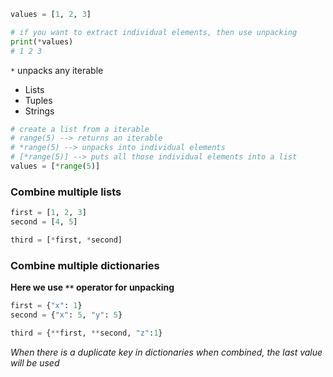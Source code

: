 ```python
values = [1, 2, 3]

# if you want to extract individual elements, then use unpacking
print(*values)
# 1 2 3
```

`*` unpacks any iterable

- Lists
- Tuples
- Strings

```python
# create a list from a iterable
# range(5) --> returns an iterable
# *range(5) --> unpacks into individual elements
# [*range(5)] --> puts all those individual elements into a list
values = [*range(5)]
```

### Combine multiple lists

```python
first = [1, 2, 3]
second = [4, 5]

third = [*first, *second]
```

### Combine multiple dictionaries

**Here we use `**` operator for unpacking**

```python
first = {"x": 1}
second = {"x": 5, "y": 5}

third = {**first, **second, "z":1}
```

_When there is a duplicate key in dictionaries when combined, the last value will be used_